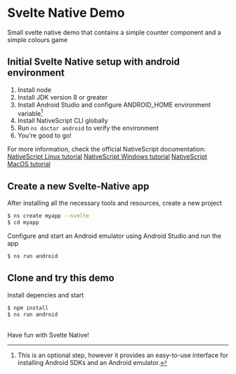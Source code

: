 # Svelte Native Demo

Small svelte native demo that contains a simple counter component and a simple colours game

## Initial Svelte Native setup with android environment

1. Install node
2. Install JDK version 8 or greater
3. Install Android Studio and configure ANDROID_HOME environment variable[^1]
4. Install NativeScript CLI globally
5. Run `ns doctor android` to verify the environment
6. You're good to go!

[^1]: This is an optional step, however it provides an easy-to-use interface for installing Android SDKs and an Android emulator.

For more information, check the official NativeScript documentation:  
[NativeScript Linux tutorial](https://docs.nativescript.org/setup/linux)
[NativeScript Windows tutorial](https://docs.nativescript.org/setup/windows)
[NativeScript MacOS tutorial](https://docs.nativescript.org/setup/macos)


## Create a new Svelte-Native app

After installing all the necessary tools and resources, create a new project
```bash
$ ns create myapp --svelte
$ cd myapp
```
Configure and start an Android emulator using Android Studio and run the app
```bash
$ ns run android
```

## Clone and try this demo

Install depencies and start
```bash
$ npm install
$ ns run android
```
\
Have fun with Svelte Native!
